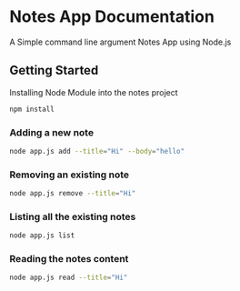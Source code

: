 # Notes App Documentation

A Simple command line argument Notes App using Node.js

## Getting Started

Installing Node Module into the notes project
```bash
npm install
```
### Adding a new note
```bash
node app.js add --title="Hi" --body="hello"
```
### Removing an existing note
```bash
node app.js remove --title="Hi"
```
### Listing all the existing notes
```bash
node app.js list
```
### Reading the notes content 
```bash
node app.js read --title="Hi"
```